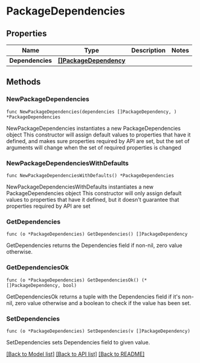 # PackageDependencies

## Properties

Name | Type | Description | Notes
------------ | ------------- | ------------- | -------------
**Dependencies** | [**[]PackageDependency**](PackageDependency.md) |  | 

## Methods

### NewPackageDependencies

`func NewPackageDependencies(dependencies []PackageDependency, ) *PackageDependencies`

NewPackageDependencies instantiates a new PackageDependencies object
This constructor will assign default values to properties that have it defined,
and makes sure properties required by API are set, but the set of arguments
will change when the set of required properties is changed

### NewPackageDependenciesWithDefaults

`func NewPackageDependenciesWithDefaults() *PackageDependencies`

NewPackageDependenciesWithDefaults instantiates a new PackageDependencies object
This constructor will only assign default values to properties that have it defined,
but it doesn't guarantee that properties required by API are set

### GetDependencies

`func (o *PackageDependencies) GetDependencies() []PackageDependency`

GetDependencies returns the Dependencies field if non-nil, zero value otherwise.

### GetDependenciesOk

`func (o *PackageDependencies) GetDependenciesOk() (*[]PackageDependency, bool)`

GetDependenciesOk returns a tuple with the Dependencies field if it's non-nil, zero value otherwise
and a boolean to check if the value has been set.

### SetDependencies

`func (o *PackageDependencies) SetDependencies(v []PackageDependency)`

SetDependencies sets Dependencies field to given value.



[[Back to Model list]](../README.md#documentation-for-models) [[Back to API list]](../README.md#documentation-for-api-endpoints) [[Back to README]](../README.md)


